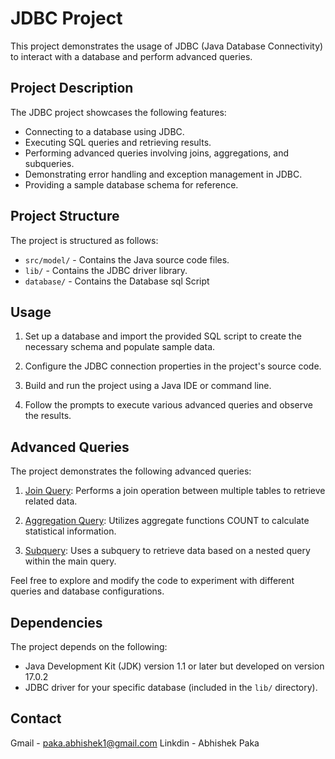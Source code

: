# JDBC Project

This project demonstrates the usage of JDBC (Java Database Connectivity) to interact with a database and perform advanced queries.

## Project Description

The JDBC project showcases the following features:

- Connecting to a database using JDBC.
- Executing SQL queries and retrieving results.
- Performing advanced queries involving joins, aggregations, and subqueries.
- Demonstrating error handling and exception management in JDBC.
- Providing a sample database schema for reference.

## Project Structure

The project is structured as follows:

- `src/model/` - Contains the Java source code files.
- `lib/` - Contains the JDBC driver library.
- `database/` - Contains the Database sql Script
## Usage

1. Set up a database and import the provided SQL script to create the necessary schema and populate sample data.

2. Configure the JDBC connection properties in the project's source code.

3. Build and run the project using a Java IDE or command line.

4. Follow the prompts to execute various advanced queries and observe the results.

## Advanced Queries

The project demonstrates the following advanced queries:

1. [Join Query](https://www.geeksforgeeks.org/sql-join-set-1-inner-left-right-and-full-joins/): Performs a join operation between multiple tables to retrieve related data.

2. [Aggregation Query](https://www.geeksforgeeks.org/aggregate-functions-in-sql/): Utilizes aggregate functions COUNT to calculate statistical information.

3. [Subquery](https://www.geeksforgeeks.org/sql-join-set-1-inner-left-right-and-full-joins/): Uses a subquery to retrieve data based on a nested query within the main query.

Feel free to explore and modify the code to experiment with different queries and database configurations.

## Dependencies

The project depends on the following:

- Java Development Kit (JDK) version 1.1 or later but developed on version 17.0.2
- JDBC driver for your specific database (included in the `lib/` directory).

## Contact 

Gmail - paka.abhishek1@gmail.com
Linkdin - Abhishek Paka


